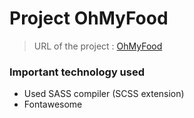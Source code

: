 # Project OhMyFood
> URL of the project : [OhMyFood](https://jean-baradat.github.io/OC-p3-ohmyfood-12-2022/)

### Important technology used
- Used SASS compiler (SCSS extension)
- Fontawesome